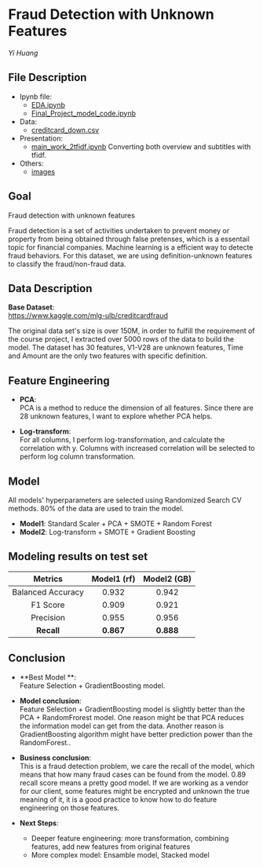 # Fraud Detection with Unknown Features

*Yi Huang*  

## File Description  
* Ipynb file:  
	- [EDA.ipynb](https://github.com/yihuang1995/Fraud_Detection_with_Unknown_Features/blob/main/EDA.ipynb)  
	- [Final_Project_model_code.ipynb](https://github.com/yihuang1995/Fraud_Detection_with_Unknown_Features/blob/main/Final_Project_model_code.ipynb)  
* Data:  
	- [creditcard_down.csv](https://github.com/yihuang1995/Fraud_Detection_with_Unknown_Features/blob/main/creditcard_down.csv) 
* Presentation:  
	- [main_work_2tfidf.ipynb](https://github.com/juliafeec/tmdb/blob/master/main_work_2tfidf.ipynb) Converting both overview and subtitles with tfidf. 
* Others:   
	- [images](https://github.com/juliafeec/tmdb/tree/master/images)  

## Goal
Fraud detection with unknown features

Fraud detection is a set of activities undertaken to prevent money or property from being obtained through false pretenses, which is a essentail topic for financial companies. Machine learning is a efficient way to detecte fraud behaviors. For this dataset, we are using definition-unknown features to classify the fraud/non-fraud data.   
 
## Data Description
**Base Dataset**:  
<https://www.kaggle.com/mlg-ulb/creditcardfraud>

The original data set's size is over 150M, in order to fulfill the requirement of the course project, I extracted over 5000 rows of the data to build the model. The dataset has 30 features, V1-V28 are unknown features, Time and Amount are the only two features with specific definition.


## Feature Engineering

+ **PCA**:  
	PCA is a method to reduce the dimension of all features. Since there are 28 unknown features, I want to explore whether PCA helps.
	
+ **Log-transform**:  
	For all columns, I perform log-transformation, and calculate the correlation with y. Columns with increased correlation will be selected to perform log column transformation.

## Model

All models' hyperparameters are selected using Randomized Search CV methods. 80% of the data are used to train the model.

+ **Model1**: Standard Scaler + PCA + SMOTE + Random Forest 
+ **Model2**: Log-transform + SMOTE + Gradient Boosting


## Modeling results on test set

| Metrics                  | Model1 (rf)             | Model2 (GB)   |
| :----------------------: | :---------------------: | :-----------: |
| Balanced Accuracy        | 0.932                   | 0.942         |  
| F1 Score                 | 0.909                   | 0.921         |
| Precision                | 0.955                   | 0.956         |
| **Recall**               | **0.867**               | **0.888**     |




## Conclusion

+ **Best Model **:   
	Feature Selection + GradientBoosting model.   

+ **Model conclusion**:  
	Feature Selection + GradientBoosting model is slightly better than the PCA + RandomFrorest model. One reason might be that PCA reduces the information model can get from the data. Another reason is GradientBoosting algorithm might have better prediction power than the RandomForest..   
	
+ **Business conclusion**:   
	This is a fraud detection problem, we care the recall of the model, which means that how many fraud cases can be found from the model. 0.89 recall score means a pretty good model. If we are working as a vendor for our client, some features might be encrypted and unknown the true meaning of it, it is a good practice to know how to do feature engineering on those features.

+ **Next Steps**:  
	+ Deeper feature engineering: more transformation, combining features, add new features from original features
	+ More complex model: Ensamble model, Stacked model
